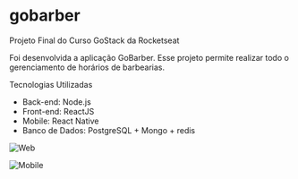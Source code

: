 # gobarber
Projeto Final do Curso GoStack da Rocketseat

Foi desenvolvida a aplicação GoBarber. Esse projeto permite realizar todo o gerenciamento de horários de barbearias.

Tecnologias Utilizadas
- Back-end: Node.js
- Front-end: ReactJS
- Mobile: React Native
- Banco de Dados: PostgreSQL + Mongo + redis

![Web](https://i.imgur.com/LOinM5P.png)

![Mobile](https://i.imgur.com/covsI6f.png)
